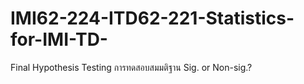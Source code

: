 # IMI62-224-ITD62-221-Statistics-for-IMI-TD-
Final
Hypothesis Testing
การทดสอบสมมติฐาน
Sig. or Non-sig.?
